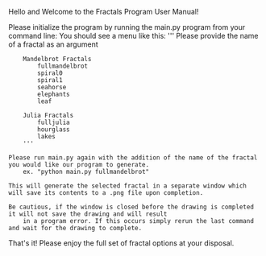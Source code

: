 Hello and Welcome to the Fractals Program User Manual!

Please initialize the program by running the main.py program from your command line:
    You should see a menu like this:
        '''
        Please provide the name of a fractal as an argument

        Mandelbrot Fractals
            fullmandelbrot
            spiral0
            spiral1
            seahorse
            elephants
            leaf

        Julia Fractals
            fulljulia
            hourglass
            lakes
        '''

    Please run main.py again with the addition of the name of the fractal you would like our program to generate.
        ex. "python main.py fullmandelbrot"

    This will generate the selected fractal in a separate window which will save its contents to a .png file upon completion.

    Be cautious, if the window is closed before the drawing is completed it will not save the drawing and will result
        in a program error. If this occurs simply rerun the last command and wait for the drawing to complete.

That's it! Please enjoy the full set of fractal options at your disposal.
